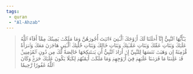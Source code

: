 ```yaml
---
tags: 
 - quran 
 - "Al-Ahzab"
---
```


> يَـٰٓأَيُّهَا ٱلنَّبِيُّ إِنَّآ أَحۡلَلۡنَا لَكَ أَزۡوَٰجَكَ ٱلَّـٰتِيٓ ءَاتَيۡتَ أُجُورَهُنَّ وَمَا مَلَكَتۡ يَمِينُكَ مِمَّآ أَفَآءَ ٱللَّهُ عَلَيۡكَ وَبَنَاتِ عَمِّكَ وَبَنَاتِ عَمَّـٰتِكَ وَبَنَاتِ خَالِكَ وَبَنَاتِ خَٰلَٰتِكَ ٱلَّـٰتِي هَاجَرۡنَ مَعَكَ وَٱمۡرَأَةٗ مُّؤۡمِنَةً إِن وَهَبَتۡ نَفۡسَهَا لِلنَّبِيِّ إِنۡ أَرَادَ ٱلنَّبِيُّ أَن يَسۡتَنكِحَهَا خَالِصَةٗ لَّكَ مِن دُونِ ٱلۡمُؤۡمِنِينَۗ قَدۡ عَلِمۡنَا مَا فَرَضۡنَا عَلَيۡهِمۡ فِيٓ أَزۡوَٰجِهِمۡ وَمَا مَلَكَتۡ أَيۡمَٰنُهُمۡ لِكَيۡلَا يَكُونَ عَلَيۡكَ حَرَجٞۗ وَكَانَ ٱللَّهُ غَفُورٗا رَّحِيمٗا
